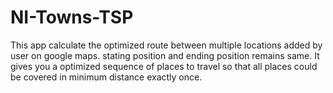 # NI-Towns-TSP

This app calculate the optimized route between multiple locations added by user on google maps. stating position and ending position remains same. It gives you a optimized sequence of places to travel so that all places could be covered in minimum distance exactly once.
